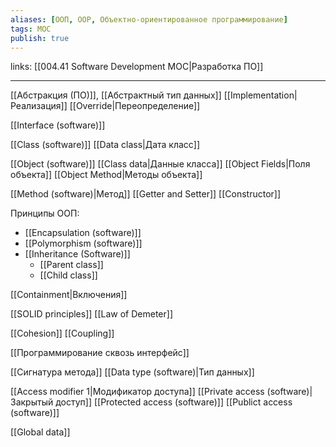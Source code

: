 ```yaml
---
aliases: [ООП, OOP, Объектно-ориентированное программирование]
tags: MOC
publish: true
---
```

links: [[004.41 Software Development MOC|Разработка ПО]]

---

[[Абстракция (ПО)]], [[Абстрактный тип данных]]
[[Implementation|Реализация]]
[[Override|Переопределение]]

[[Interface (software)]]

[[Class (software)]]
	[[Data class|Дата класс]]

	
[[Object (software)]]
	[[Class data|Данные класса]]
	[[Object Fields|Поля объекта]]
	[[Object Method|Методы объекта]]
	
[[Method (software)|Метод]]
	[[Getter and Setter]]
[[Constructor]]

Принципы ООП:
- [[Encapsulation (software)]]
- [[Polymorphism (software)]]
- [[Inheritance (Software)]]
	- [[Parent class]]
	- [[Child class]]


[[Containment|Включения]]

[[SOLID principles]]
[[Law of Demeter]]

[[Cohesion]]
[[Coupling]]

[[Программирование сквозь интерфейс]]



[[Сигнатура метода]]
[[Data type (software)|Тип данных]]

[[Access modifier 1|Модификатор доступа]]
	[[Private access (software)|Закрытый доступ]]
	[[Protected access (software)]]
	[[Publict access (software)]]
	
[[Global data]]